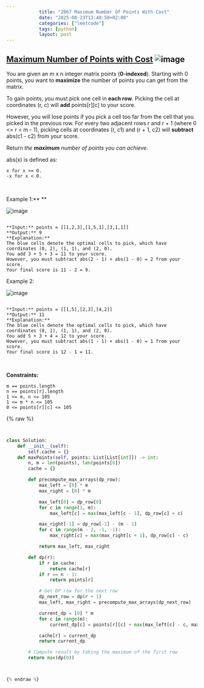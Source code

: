```yaml
---
            title: "2067 Maximum Number Of Points With Cost"
            date: "2025-08-23T13:48:50+02:00"
            categories: ["leetcode"]
            tags: [python]
            layout: post
---
```

            
## [Maximum Number of Points with Cost](https://leetcode.com/problems/maximum-number-of-points-with-cost) ![image](https://img.shields.io/badge/Difficulty-Medium-orange)

You are given an m x n integer matrix points (**0-indexed**). Starting with 0 points, you want to **maximize** the number of points you can get from the matrix.

To gain points, you must pick one cell in **each row**. Picking the cell at coordinates (r, c) will **add** points[r][c] to your score.

However, you will lose points if you pick a cell too far from the cell that you picked in the previous row. For every two adjacent rows r and r + 1 (where 0 <= r < m - 1), picking cells at coordinates (r, c1) and (r + 1, c2) will **subtract** abs(c1 - c2) from your score.

Return *the **maximum** number of points you can achieve*.

abs(x) is defined as:

	x for x >= 0.
	-x for x < 0.

 

Example 1:** **

![image](https://assets.leetcode.com/uploads/2021/07/12/screenshot-2021-07-12-at-13-40-26-diagram-drawio-diagrams-net.png)
```

**Input:** points = [[1,2,3],[1,5,1],[3,1,1]]
**Output:** 9
**Explanation:**
The blue cells denote the optimal cells to pick, which have coordinates (0, 2), (1, 1), and (2, 0).
You add 3 + 5 + 3 = 11 to your score.
However, you must subtract abs(2 - 1) + abs(1 - 0) = 2 from your score.
Your final score is 11 - 2 = 9.

```

Example 2:

![image](https://assets.leetcode.com/uploads/2021/07/12/screenshot-2021-07-12-at-13-42-14-diagram-drawio-diagrams-net.png)
```

**Input:** points = [[1,5],[2,3],[4,2]]
**Output:** 11
**Explanation:**
The blue cells denote the optimal cells to pick, which have coordinates (0, 1), (1, 1), and (2, 0).
You add 5 + 3 + 4 = 12 to your score.
However, you must subtract abs(1 - 1) + abs(1 - 0) = 1 from your score.
Your final score is 12 - 1 = 11.

```

 

**Constraints:**

	m == points.length
	n == points[r].length
	1 <= m, n <= 105
	1 <= m * n <= 105
	0 <= points[r][c] <= 105

{% raw %}


```python


class Solution:
    def __init__(self):
        self.cache = {}
    def maxPoints(self, points: List[List[int]]) -> int:
        n, m = len(points), len(points[0])
        cache = {}

        def precompute_max_arrays(dp_row):
            max_left = [0] * m
            max_right = [0] * m

            max_left[0] = dp_row[0]
            for c in range(1, m):
                max_left[c] = max(max_left[c - 1], dp_row[c] + c)

            max_right[-1] = dp_row[-1] - (m - 1)
            for c in range(m - 2, -1, -1):
                max_right[c] = max(max_right[c + 1], dp_row[c] - c)

            return max_left, max_right

        def dp(r):
            if r in cache:
                return cache[r]
            if r == n - 1:
                return points[r]

            # Get DP row for the next row
            dp_next_row = dp(r + 1)
            max_left, max_right = precompute_max_arrays(dp_next_row)

            current_dp = [0] * m
            for c in range(m):
                current_dp[c] = points[r][c] + max(max_left[c] - c, max_right[c] + c)

            cache[r] = current_dp
            return current_dp

        # Compute result by taking the maximum of the first row
        return max(dp(0))



{% endraw %}
```
